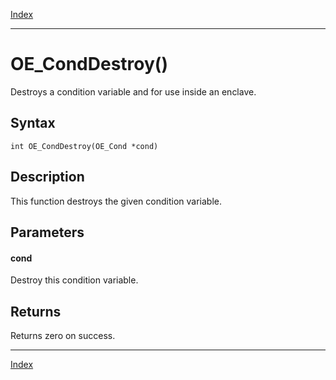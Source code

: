 [Index](index.md)

---
# OE_CondDestroy()

Destroys a condition variable and for use inside an enclave.

## Syntax

    int OE_CondDestroy(OE_Cond *cond)
## Description 

This function destroys the given condition variable.



## Parameters

#### cond

Destroy this condition variable.

## Returns

Returns zero on success.

---
[Index](index.md)

